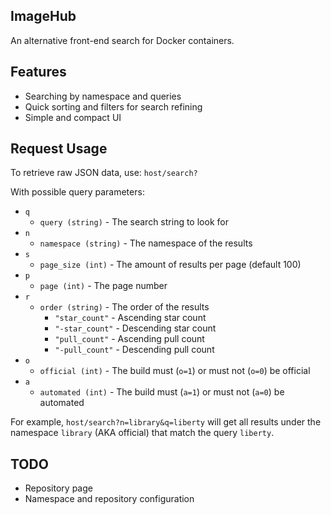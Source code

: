 ## ImageHub

An alternative front-end search for Docker containers.

## Features

- Searching by namespace and queries
- Quick sorting and filters for search refining
- Simple and compact UI

## Request Usage

To retrieve raw JSON data, use: `host/search?`

With possible query parameters:

- `q`
	- `query (string)` - The search string to look for
- `n`
	- `namespace (string)` - The namespace of the results
- `s`
	- `page_size (int)` - The amount of results per page (default 100)
- `p`
	- `page (int)` - The page number
- `r`
	- `order (string)` - The order of the results
		- `"star_count"` - Ascending star count
		- `"-star_count"` - Descending star count
		- `"pull_count"` - Ascending pull count
		- `"-pull_count"` - Descending pull count
- `o`
	- `official (int)` - The build must (`o=1`) or must not (`o=0`) be official
- `a`
	- `automated (int)` - The build must (`a=1`) or must not (`a=0`) be automated
		
For example, `host/search?n=library&q=liberty` will get all results under the namespace `library` (AKA  official) that match the query `liberty`.

## TODO

- Repository page
- Namespace and repository configuration